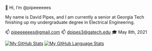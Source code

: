 👋 Hi, I’m @pipeeeeees

My name is David Pipes, and I am currently a senior at Georgia Tech finishing up my undergraduate degree in Electrical Engineering. 

📫 pipeeeeees@gmail.com
📫 dpipes3@gatech.edu
🎓 May 8th, 2021

[![My GitHub Stats](https://github-readme-stats.vercel.app/api/?username=pipeeeeees&count_private=true&theme=tokyonight&showicons=true)]()
[![My GitHub Language Stats](https://github-readme-stats.vercel.app/api/top-langs/?username=pipeeeeees&langs_count=5&theme=tokyonight)]()
